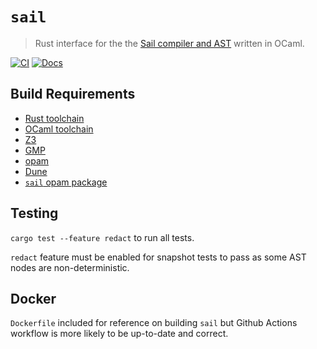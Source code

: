 # `sail`

> Rust interface for the the [Sail compiler and AST](https://www.cl.cam.ac.uk/~pes20/sail/) written in OCaml.

[![CI](https://github.com/avisi-group/borealis/actions/workflows/ci.yml/badge.svg)](https://github.com/avisi-group/borealis/actions/workflows/ci.yml)
[![Docs](https://img.shields.io/badge/docs-sail-blue)](https://avisi.org.uk/borealis/sail/)

## Build Requirements

* [Rust toolchain](https://rustup.rs)
* [OCaml toolchain](https://ocaml.org)
* [Z3](https://github.com/Z3Prover/z3)
* [GMP](https://gmplib.org)
* [opam](https://opam.ocaml.org)
* [Dune](https://dune.build)
* [`sail` opam package](https://opam.ocaml.org/packages/sail/)

## Testing

`cargo test --feature redact` to run all tests.

`redact` feature must be enabled for snapshot tests to pass as some AST nodes are non-deterministic.

## Docker

`Dockerfile` included for reference on building `sail` but Github Actions workflow is more likely to be up-to-date and correct.
